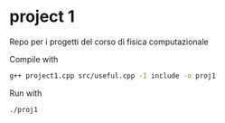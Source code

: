 # project 1
Repo per i progetti del corso di fisica computazionale 

Compile with

```bash
g++ project1.cpp src/useful.cpp -I include -o proj1 
```

Run with

```bash
./proj1
```

